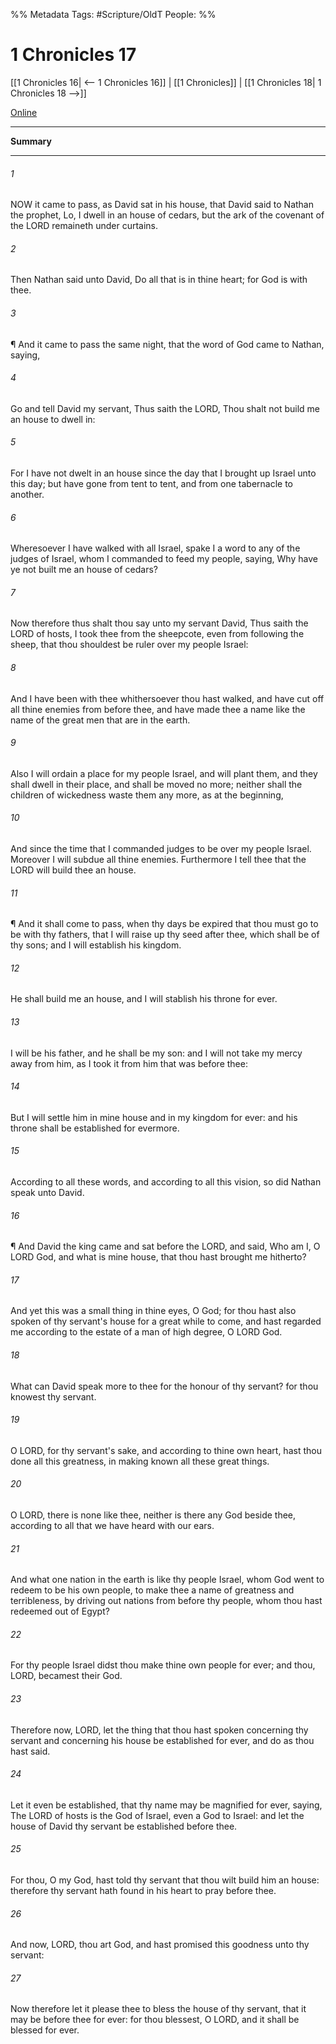 

%% Metadata
Tags: #Scripture/OldT
People: 
%%
# 1 Chronicles 17
[[1 Chronicles 16| <-- 1 Chronicles 16]] | [[1 Chronicles]] | [[1 Chronicles 18| 1 Chronicles 18 -->]]

[Online](https://churchofjesuschrist.org/study/scriptures/ot/1-chr/17?lang=eng)

---
__Summary__



---

###### 1
NOW it came to pass, as David sat in his house, that David said to Nathan the prophet, Lo, I dwell in an house of cedars, but the ark of the covenant of the LORD remaineth under curtains.
###### 2
Then Nathan said unto David, Do all that is in thine heart; for God is with thee.
###### 3
¶ And it came to pass the same night, that the word of God came to Nathan, saying,
###### 4
Go and tell David my servant, Thus saith the LORD, Thou shalt not build me an house to dwell in:
###### 5
For I have not dwelt in an house since the day that I brought up Israel unto this day; but have gone from tent to tent, and from one tabernacle to another.
###### 6
Wheresoever I have walked with all Israel, spake I a word to any of the judges of Israel, whom I commanded to feed my people, saying, Why have ye not built me an house of cedars?
###### 7
Now therefore thus shalt thou say unto my servant David, Thus saith the LORD of hosts, I took thee from the sheepcote, even from following the sheep, that thou shouldest be ruler over my people Israel:
###### 8
And I have been with thee whithersoever thou hast walked, and have cut off all thine enemies from before thee, and have made thee a name like the name of the great men that are in the earth.
###### 9
Also I will ordain a place for my people Israel, and will plant them, and they shall dwell in their place, and shall be moved no more; neither shall the children of wickedness waste them any more, as at the beginning,
###### 10
And since the time that I commanded judges to be over my people Israel.  Moreover I will subdue all thine enemies. Furthermore I tell thee that the LORD will build thee an house.
###### 11
¶ And it shall come to pass, when thy days be expired that thou must go to be with thy fathers, that I will raise up thy seed after thee, which shall be of thy sons; and I will establish his kingdom.
###### 12
He shall build me an house, and I will stablish his throne for ever.
###### 13
I will be his father, and he shall be my son: and I will not take my mercy away from him, as I took it from him that was before thee:
###### 14
But I will settle him in mine house and in my kingdom for ever: and his throne shall be established for evermore.
###### 15
According to all these words, and according to all this vision, so did Nathan speak unto David.
###### 16
¶ And David the king came and sat before the LORD, and said, Who am I, O LORD God, and what is mine house, that thou hast brought me hitherto?
###### 17
And yet this was a small thing in thine eyes, O God; for thou hast also spoken of thy servant's house for a great while to come, and hast regarded me according to the estate of a man of high degree, O LORD God.
###### 18
What can David speak more to thee for the honour of thy servant?  for thou knowest thy servant.
###### 19
O LORD, for thy servant's sake, and according to thine own heart, hast thou done all this greatness, in making known all these great things.
###### 20
O LORD, there is none like thee, neither is there any God beside thee, according to all that we have heard with our ears.
###### 21
And what one nation in the earth is like thy people Israel, whom God went to redeem to be his own people, to make thee a name of greatness and terribleness, by driving out nations from before thy people, whom thou hast redeemed out of Egypt?
###### 22
For thy people Israel didst thou make thine own people for ever; and thou, LORD, becamest their God.
###### 23
Therefore now, LORD, let the thing that thou hast spoken concerning thy servant and concerning his house be established for ever, and do as thou hast said.
###### 24
Let it even be established, that thy name may be magnified for ever, saying, The LORD of hosts is the God of Israel, even a God to Israel: and let the house of David thy servant be established before thee.
###### 25
For thou, O my God, hast told thy servant that thou wilt build him an house: therefore thy servant hath found in his heart to pray before thee.
###### 26
And now, LORD, thou art God, and hast promised this goodness unto thy servant:
###### 27
Now therefore let it please thee to bless the house of thy servant, that it may be before thee for ever: for thou blessest, O LORD, and it shall be blessed for ever.



